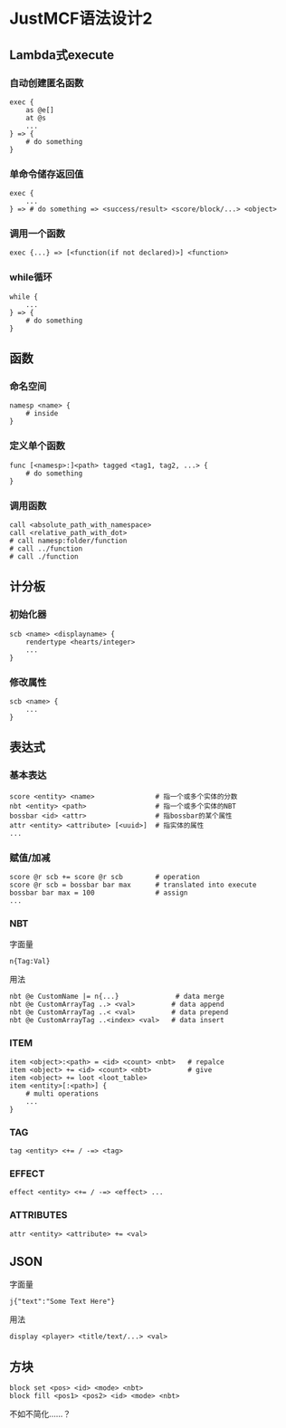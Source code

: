 # JustMCF语法设计2

## Lambda式execute

### 自动创建匿名函数
```
exec {
    as @e[]
    at @s
    ...
} => {
    # do something
}
```

### 单命令储存返回值
```
exec {
    ...
} => # do something => <success/result> <score/block/...> <object>
```

### 调用一个函数
```
exec {...} => [<function(if not declared)>] <function>
```

### while循环
```
while {
    ...
} => {
    # do something
}
```

## 函数

### 命名空间
```
namesp <name> {
    # inside
}
```

### 定义单个函数
```
func [<namesp>:]<path> tagged <tag1, tag2, ...> {
    # do something
}
```

### 调用函数
```
call <absolute_path_with_namespace>
call <relative_path_with_dot>
# call namesp:folder/function
# call ../function
# call ./function
```

## 计分板

### 初始化器
```
scb <name> <displayname> {
    rendertype <hearts/integer>
    ...
}
```

### 修改属性
```
scb <name> {
    ...
}
```

## 表达式

### 基本表达
```
score <entity> <name>               # 指一个或多个实体的分数
nbt <entity> <path>                 # 指一个或多个实体的NBT
bossbar <id> <attr>                 # 指bossbar的某个属性
attr <entity> <attribute> [<uuid>]  # 指实体的属性
...
```

### 赋值/加减
```
score @r scb += score @r scb        # operation
score @r scb = bossbar bar max      # translated into execute
bossbar bar max = 100               # assign
...
```

### NBT

字面量
```
n{Tag:Val}
```
用法
```
nbt @e CustomName |= n{...}              # data merge
nbt @e CustomArrayTag ..> <val>         # data append
nbt @e CustomArrayTag ..< <val>         # data prepend
nbt @e CustomArrayTag ..<index> <val>   # data insert
```

### ITEM
```
item <object>:<path> = <id> <count> <nbt>   # repalce
item <object> += <id> <count> <nbt>         # give
item <object> += loot <loot_table>
item <entity>[:<path>] {
    # multi operations
    ...
}
```

### TAG

```
tag <entity> <+= / -=> <tag>
```

### EFFECT

```
effect <entity> <+= / -=> <effect> ...
```

### ATTRIBUTES

```
attr <entity> <attribute> += <val>
```

## JSON

字面量
```
j{"text":"Some Text Here"}
```
用法
```
display <player> <title/text/...> <val>
```

## 方块

```
block set <pos> <id> <mode> <nbt>
block fill <pos1> <pos2> <id> <mode> <nbt>
```

不如不简化……？
